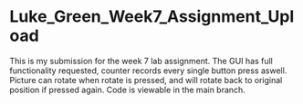 # Luke_Green_Week7_Assignment_Upload
This is my submission for the week 7 lab assignment.
The GUI has full functionality requested, counter records every single button press aswell.
Picture can rotate when rotate is pressed, and will rotate back to original position if pressed again.
Code is viewable in the main branch.
